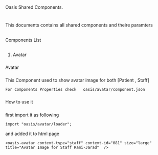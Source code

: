 #
Oasis Shared Components.
#
This documents contains all shared components and theire paramters

##
Components List 
##

1. Avatar

###
Avatar
###
This Component used to show avatar image for both [Patient , Staff] 

`
For Components Properties check  
 oasis/avatar/component.json
`
#####
How to use it 
#####

first import it as following 

`
  import "oasis/avatar/loader";
`

and added it to html page

`
<oasis-avatar context-type="staff" context-id="081" size="large" title="Avatar Image for Staff Rami-Jarad"  />
`







